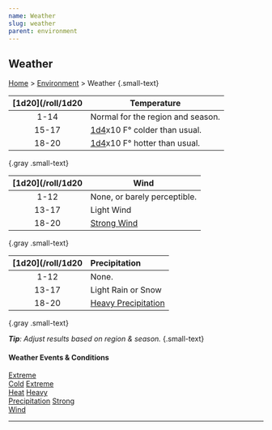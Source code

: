 ```yaml
---
name: Weather
slug: weather
parent: environment
---
```

## Weather
[Home](dm-operations-center) > [Environment](environment-menu) > Weather {.small-text}

| [1d20](/roll/1d20 | Temperature|
| :---: | ---------------------------------------------- |
| 1-14  | Normal for the region and season.              |
| 15-17 | [1d4](/roll/1d4)x10 F° colder than usual.      |
| 18-20 | [1d4](/roll/1d4)x10 F° hotter than usual.      |
{.gray .small-text}

| [1d20](/roll/1d20 | Wind|
| :---: | ---------------------------- |
| 1-12  | None, or barely perceptible. |
| 13-17 | Light Wind                   |
| 18-20 | [Strong Wind](strong-wind)   |
{.gray .small-text}

| [1d20](/roll/1d20 | Precipitation|
| :---: | :----------------------------------------- |
| 1-12  | None.                                      |
| 13-17 | Light Rain or Snow                         |
| 18-20 | [Heavy Precipitation](heavy-precipitation) |
{.gray .small-text}

***Tip**: Adjust results based on region & season.* {.small-text}

#### Weather Events & Conditions
<div class="menu-container">
    <a href="extreme-cold">Extreme<br/>Cold</a>
    <a href="extreme-heat">Extreme<br/>Heat</a>
    <a href="heavy-precipitation">Heavy<br/>Precipitation</a>
    <a href="strong-wind">Strong<br/>Wind</a>
</div>
<hr/>
    